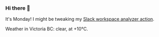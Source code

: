 ### Hi there :wave:

It's Monday! I might be tweaking my [Slack workspace analyzer action](https://github.com/bewuethr/slack-analyzer).

Weather in Victoria BC: clear, at +10°C.
